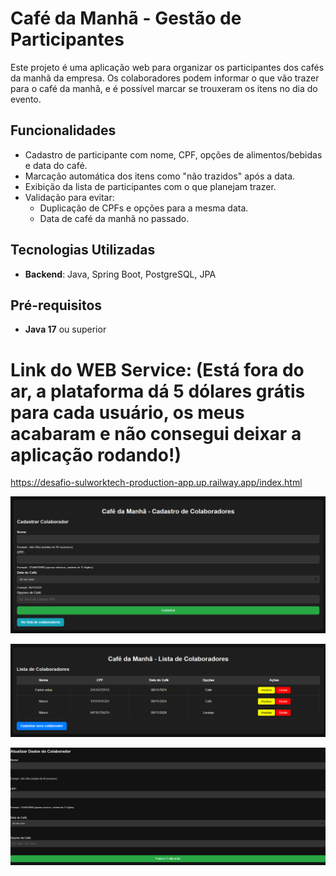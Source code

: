 # Café da Manhã - Gestão de Participantes

Este projeto é uma aplicação web para organizar os participantes dos cafés da manhã da empresa. Os colaboradores podem informar o que vão trazer para o café da manhã, e é possível marcar se trouxeram os itens no dia do evento.

## Funcionalidades

- Cadastro de participante com nome, CPF, opções de alimentos/bebidas e data do café.
- Marcação automática dos itens como "não trazidos" após a data.
- Exibição da lista de participantes com o que planejam trazer.
- Validação para evitar:
  - Duplicação de CPFs e opções para a mesma data.
  - Data de café da manhã no passado.

## Tecnologias Utilizadas

- **Backend**: Java, Spring Boot, PostgreSQL, JPA

## Pré-requisitos

- **Java 17** ou superior

# Link do WEB Service: (Está fora do ar, a plataforma dá 5 dólares grátis para cada usuário, os meus acabaram e não consegui deixar a aplicação rodando!)
https://desafio-sulworktech-production-app.up.railway.app/index.html

![Tela de Cadastro](imagens/FazerCadastro.png)

![Lista de Cadastrados](imagens/ListaCadastrados.png)

![Autualização de Cadastro](imagens/AtualizarCadastro.png)
